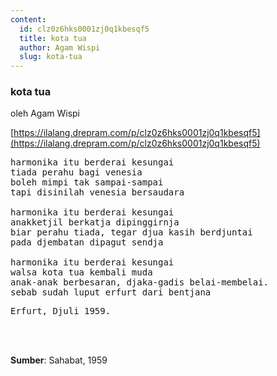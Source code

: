 ```yaml
---
content:
  id: clz0z6hks0001zj0q1kbesqf5
  title: kota tua
  author: Agam Wispi
  slug: kota-tua
---
```

### kota tua

oleh Agam Wispi

[https://ilalang.drepram.com/p/clz0z6hks0001zj0q1kbesqf5](https://ilalang.drepram.com/p/clz0z6hks0001zj0q1kbesqf5)

<pre>
harmonika itu berderai kesungai
tiada perahu bagi venesia
boleh mimpi tak sampai-sampai
tapi disinilah venesia bersaudara

harmonika itu berderai kesungai
anakketjil berkatja dipinggirnja
biar perahu tiada, tegar djua kasih berdjuntai
pada djembatan dipagut sendja

harmonika itu berderai kesungai
walsa kota tua kembali muda
anak-anak berbesaran, djaka-gadis belai-membelai.
sebab sudah luput erfurt dari bentjana
</pre>
<pre>
Erfurt, Djuli 1959.
</pre>
<br/><br/>

**Sumber**: Sahabat, 1959
